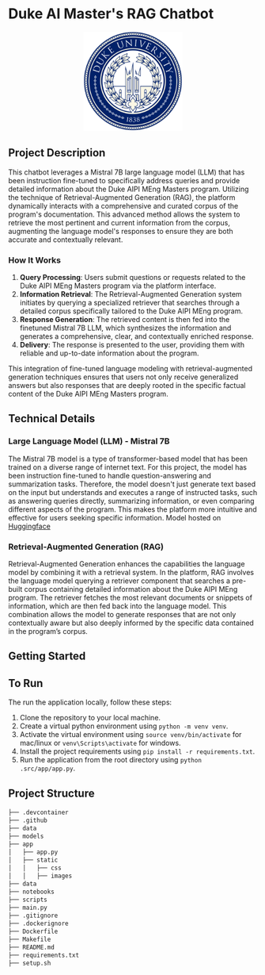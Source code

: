 # Duke AI Master's RAG Chatbot

<p align="center">
    <img src="./data/Duke_University_seal.png" width="200">
</p>

## Project Description
This chatbot leverages a Mistral 7B large language model (LLM) that has been instruction fine-tuned to specifically address queries and provide detailed information about the Duke AIPI MEng Masters program. Utilizing the technique of Retrieval-Augmented Generation (RAG), the platform dynamically interacts with a comprehensive and curated corpus of the program's documentation. This advanced method allows the system to retrieve the most pertinent and current information from the corpus, augmenting the language model's responses to ensure they are both accurate and contextually relevant.

### How It Works

1. **Query Processing**: Users submit questions or requests related to the Duke AIPI MEng Masters program via the platform interface.
2. **Information Retrieval**: The Retrieval-Augmented Generation system initiates by querying a specialized retriever that searches through a detailed corpus specifically tailored to the Duke AIPI MEng program.
3. **Response Generation**: The retrieved content is then fed into the finetuned Mistral 7B LLM, which synthesizes the information and generates a comprehensive, clear, and contextually enriched response.
4. **Delivery**: The response is presented to the user, providing them with reliable and up-to-date information about the program.

This integration of fine-tuned language modeling with retrieval-augmented generation techniques ensures that users not only receive generalized answers but also responses that are deeply rooted in the specific factual content of the Duke AIPI MEng Masters program.


## Technical Details

### Large Language Model (LLM) - Mistral 7B
The Mistral 7B model is a type of transformer-based model that has been trained on a diverse range of internet text. For this project, the model has been instruction fine-tuned to handle question-answering and summarization tasks. Therefore, the model doesn't just generate text based on the input but understands and executes a range of instructed tasks, such as answering queries directly, summarizing information, or even comparing different aspects of the program. This makes the platform more intuitive and effective for users seeking specific information. 
Model hosted on [Huggingface](https://huggingface.co/mkeohane01/mistral-instruct-590)

### Retrieval-Augmented Generation (RAG)
Retrieval-Augmented Generation enhances the capabilities the language model by combining it with a retrieval system. In the platform, RAG involves the language model querying a retriever component that searches a pre-built corpus containing detailed information about the Duke AIPI MEng program. The retriever fetches the most relevant documents or snippets of information, which are then fed back into the language model. This combination allows the model to generate responses that are not only contextually aware but also deeply informed by the specific data contained in the program’s corpus.


## Getting Started

## To Run

The run the application locally, follow these steps:
1. Clone the repository to your local machine.
2. Create a virtual python environment using `python -m venv venv`.
3. Activate the virtual environment using `source venv/bin/activate` for mac/linux or `venv\Scripts\activate` for windows.
4. Install the project requirements using `pip install -r requirements.txt`.
5. Run the application from the root directory using `python .src/app/app.py`.

## Project Structure

```
├── .devcontainer
├── .github
├── data
├── models
├── app
│   ├── app.py
│   ├── static
│   │   ├── css
│   │   ├── images
├── data
├── notebooks
├── scripts
├── main.py
├── .gitignore
├── .dockerignore
├── Dockerfile
├── Makefile
├── README.md
├── requirements.txt
├── setup.sh
```
